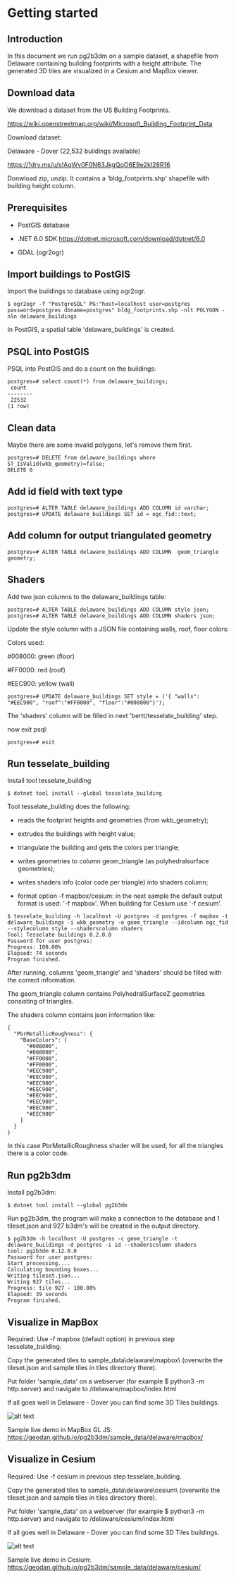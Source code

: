 # Getting started

## Introduction

In this document we run pg2b3dm on a sample dataset, a shapefile from Delaware containing building footprints with a height attribute. 
The generated 3D tiles are visualized in a Cesium and MapBox viewer.

## Download data

We download a dataset from the US Building Footprints.

https://wiki.openstreetmap.org/wiki/Microsoft_Building_Footprint_Data

Download dataset: 

Delaware - Dover (22,532 buildings available)

https://1drv.ms/u/s!AqWv0F0N63JkgQqO6E9e2kI28R16

Donwload zip, unzip. It contains a 'bldg_footprints.shp' shapefile with building height column.

## Prerequisites

- PostGIS database

- .NET 6.0 SDK https://dotnet.microsoft.com/download/dotnet/6.0

- GDAL (ogr2ogr)

## Import buildings to PostGIS

Import the buildings to database using ogr2ogr.

```
$ ogr2ogr -f "PostgreSQL" PG:"host=localhost user=postgres password=postgres dbname=postgres" bldg_footprints.shp -nlt POLYGON -nln delaware_buildings
```

In PostGIS, a spatial table 'delaware_buildings' is created.

## PSQL into PostGIS

PSQL into PostGIS and do a count on the buildings:

```
postgres=# select count(*) from delaware_buildings;
 count
--------
 22532
(1 row)
```

## Clean data

Maybe there are some invalid polygons, let's remove them first.

```
postgres=# DELETE from delaware_buildings where ST_IsValid(wkb_geometry)=false;
DELETE 0
```

## Add id field with text type

```
postgres=# ALTER TABLE delaware_buildings ADD COLUMN id varchar;
postgres=# UPDATE delaware_buildings SET id = ogc_fid::text;
```

## Add column for output triangulated geometry

```
postgres=# ALTER TABLE delaware_buildings ADD COLUMN  geom_triangle geometry;
```

## Shaders

Add two json columns to the delaware_buildings table:

```
postgres=# ALTER TABLE delaware_buildings ADD COLUMN style json;
postgres=# ALTER TABLE delaware_buildings ADD COLUMN shaders json;
```

Update the style column with a JSON file containing walls, roof, floor colors:

Colors used:

#008000: green (floor)

#FF0000: red (roof)

#EEC900: yellow (wall)


```
postgres=# UPDATE delaware_buildings SET style = ('{ "walls": "#EEC900", "roof":"#FF0000", "floor":"#008000"}');
```
The 'shaders' column will be filled in next 'bertt/tesselate_building' step.

now exit psql:

```
postgres=# exit
```

## Run tesselate_building

Install tool tesselate_building

```
$ dotnet tool install --global tesselate_building
```

Tool tesselate_building does the following:

- reads the footprint heights and geometries (from wkb_geometry);

- extrudes the buildings with height value; 

- triangulate the building and gets the colors per triangle;

- writes geometries to column geom_triangle (as polyhedralsurface geometries);

- writes shaders info (color code per triangle) into shaders column;

- format option -f mapbox/cesium: in the next sample the default output format is used: '-f mapbox'. 
When building for Cesium use '-f cesium'. 

```
$ tesselate_building -h localhost -U postgres -d postgres -f mapbox -t delaware_buildings -i wkb_geometry -o geom_triangle --idcolumn ogc_fid --stylecolumn style --shaderscolumn shaders
Tool: Tesselate buildings 0.2.0.0
Password for user postgres:
Progress: 100.00%
Elapsed: 74 seconds
Program finished.
```

After running, columns 'geom_triangle' and 'shaders' should be filled with the correct information.

The geom_triangle column contains PolyhedralSurfaceZ geometries consisting of triangles.

The shaders column contains json information like:

```
{
  "PbrMetallicRoughness": {
    "BaseColors": [
      "#008000",
      "#008000",
      "#FF0000",
      "#FF0000",
      "#EEC900",
      "#EEC900",
      "#EEC900",
      "#EEC900",
      "#EEC900",
      "#EEC900",
      "#EEC900",
      "#EEC900"
    ]
  }
}
```

In this case PbrMetallicRoughness shader will be used, for all the triangles there is a color code.

## Run pg2b3dm

Install pg2b3dm:

```
$ dotnet tool install --global pg2b3dm
```

Run pg2b3dm, the program will make a connection to the database and 1 tileset.json and 927 b3dm's will be created in the output directory.

```
$ pg2b3dm -h localhost -U postgres -c geom_triangle -t delaware_buildings -d postgres -i id --shaderscolumn shaders
tool: pg2b3dm 0.12.0.0
Password for user postgres:
Start processing....
Calculating bounding boxes...
Writing tileset.json...
Writing 927 tiles...
Progress: tile 927 - 100.00%
Elapsed: 39 seconds
Program finished.
```

## Visualize in MapBox

Required: Use -f mapbox (default option) in previous step tesselate_building.

Copy the generated tiles to sample_data\delaware\mapbox\ (overwrite the tileset.json and sample tiles in tiles directory there).

Put folder 'sample_data' on a webserver (for example $ python3 -m http.server) and navigate to /delaware/mapbox/index.html

If all goes well in Delaware - Dover you can find some 3D Tiles buildings.

![alt text](delaware_mapbox.png "Delaware MapBox")

Sample live demo in MapBox GL JS: https://geodan.github.io/pg2b3dm/sample_data/delaware/mapbox/


## Visualize in Cesium

Required: Use -f cesium in previous step tesselate_building.

Copy the generated tiles to sample_data\delaware\cesium\ (overwrite the tileset.json and sample tiles in tiles directory there).

Put folder 'sample_data' on a webserver (for example $ python3 -m http.server) and navigate to /delaware/cesium/index.html

If all goes well in Delaware - Dover you can find some 3D Tiles buildings.

![alt text](delaware_cesium.png "Delaware Cesium")

Sample live demo in Cesium: https://geodan.github.io/pg2b3dm/sample_data/delaware/cesium/
